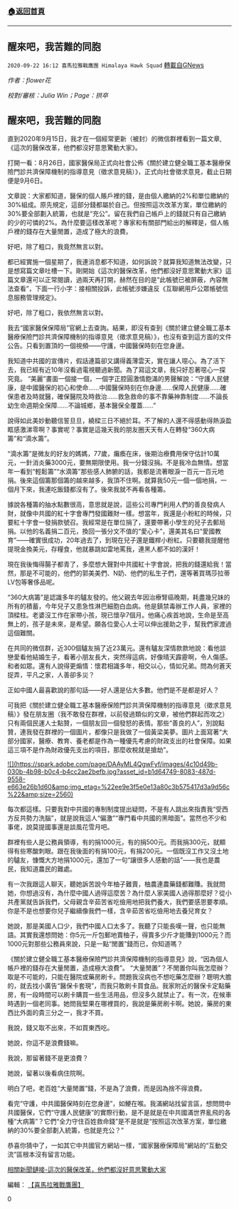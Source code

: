 ###  [:house:返回首頁](https://github.com/ourhimalayas/txt)
---

## 醒來吧，我苦難的同胞
`2020-09-22 16:12 喜馬拉雅戰鷹團 Himalaya Hawk Squad` [轉載自GNews](https://gnews.org/zh-hant/378309/)

*作者：flower花*

*校對/審核：Julia Win；Page：拱卒*

##  **醒來吧，我苦難的同胞** 

直到2020年9月15日，我才在一個經常更新（被封）的微信群裡看到一篇文章,《這次的醫保改革，他們都沒好意思驚動大家》。



打開一看：8月26日，國家醫保局正式向社會公佈《關於建立健全職工基本醫療保險門診共濟保障機制的指導意見（徵求意見稿）》，正式向社會徵求意見，截止日期便是9月6日。

文章說：大家都知道，醫保的個人賬戶裡的錢，是由個人繳納的2%和單位繳納的30%組成。原先規定，這部分錢都屬於自己。但按照這次改革方案，單位繳納的30%要全部劃入統籌，也就是“充公”。留在我們自己帳戶上的錢就只有自己繳納的少的可憐的2%。為什麼要這樣改革呢？專家和有關部門給出的解釋是，個人帳戶裡的錢存在大量閒置，造成了極大的浪費。

好吧，除了粗口，我竟然無言以對。

都已經實施一個星期了，我連消息都不知道，如何訴說？就算我知道無法改變，只是想寫篇文章吐槽一下。剛開始《這次的醫保改革，他們都沒好意思驚動大家》這篇文章還可以正常閱讀，過兩天再打開，赫然在目的是“此帳號已被屏蔽，內容無法查看”，下面一行小字：接相關投訴，此帳號涉嫌違反《互聯網用戶公眾帳號信息服務管理規定》。

好吧，除了粗口，我依然無言以對。

我去“國家醫保保障局”官網上去查詢。結果，即沒有查到《關於建立健全職工基本醫療保險門診共濟保障機制的指導意見（徵求意見稿）》，也沒有查到這方面的文件公告。只看到置頂的一個視頻——守護，中國醫保時刻在您身邊。

我知道中共國的宣傳片，假話連篇卻又講得義薄雲天，實在讓人噁心。為了活下去，我已經有近10年沒看過電視聽過新聞。為了寫這文章，我只好忍著噁心一探究竟。 “美麗”畫面一個接一個，一個字正腔圓激情飽滿的男聲解說：“守護人民健康，是中國醫保的初心和使命……中國醫保時刻在你身邊……保障人民健康……確保患者及時就醫，確保醫院及時救治……救急救命的事不靠藥神靠制度……不論長幼生命週期全保障……不論城鄉，基本醫保全覆蓋……”

說得如此美妙動聽信誓旦旦，繞樑三日不絕於耳。不了解的人還不得感動得熱淚盈眶感激涕零啊？事實呢？事實是這幾天我的朋友圈天天有人在轉發“360大病籌”和“滴水籌”。

“滴水籌”是微友的好友的媽媽，77歲，癱瘓在床，後期治療費用保守估計10萬元，一針消炎藥3000元，要無期限使用。我一分錢沒捐。不是我冷血無情。想當年一看到“輕鬆籌”“水滴籌”那些感人肺腑的話，我都是流著眼淚一百元一百元地捐。後來這個籌那個籌的越來越多，我頂不住啊。就算我50元一個一個地捐，一個月下來，我連吃飯錢都沒有了。後來我就不再看各種籌。

據說各種籌的抽水點數很高，意思就是說，這些公司專門利用人們的善良發病人財，就像中共國的紅十字會專門發國難財一樣。想當年，我還是小粉紅的時候，只要紅十字會一發捐款號召。我經常是在單位捐了，還要帶著小學生的兒子去郵局捐。以他的名義捐二百元，換回一張分文不值的“愛心卡”，還美其名曰“愛國教育”——確實很成功，20年過去了，到現在兒子還是鐵桿小粉紅。只要聽我提醒他提現金換美元，存糧食，他就暴跳如雷地罵我，連黑人都不如的漢奸！

現在我後悔得腸子都青了，多麼想大聲對中共國紅十字會說，把我的錢還給我！當然，那是不可能的，他們的郭美美們、N奶、他們的私生子們，還等著買瑪莎拉蒂LV包等奢侈品呢。

“360大病籌”是認識多年的驢友發的。他父親去年因治療腎癌晚期，耗盡幾兄妹的所有的積蓄，今年兒子又患急性淋巴細胞白血病。他是鎮禁毒辦工作人員，家裡的頂樑柱。老婆沒工作在家帶小孩，現已懷孕7個月。他痛心疾首地說，生命是至高無上的，孩子是未來，是希望。願各位愛心人士可以伸出援助之手，幫我們家渡過這個難關。

在共同的微信群，近300個驢友捐了近23萬元。還有驢友深情款款地說：看他談戀愛看他結婚生子，看著小朋友長大，突然得這病，好像晴天霹靂啊，令人傷感。和者如眾。還有人說得更煽情：懷君相識多年，相交以心，情如兄弟。問為何蒼天捉弄，平凡之家，人善卻多災？

正如中國人最喜歡說的那句話——好人還是佔大多數。他們是不是都是好人？

可我把《關於建立健全職工基本醫療保險門診共濟保障機制的指導意見（徵求意見稿）》發在朋友圈（我不敢發在群裡，以前發過類似的文章，被他們群起而攻之）只有兩個民運人士點贊，一個朋友回一個發怒的表情。那些“善良的人”，別說點贊，連我發在群裡的一個圖片，都像只是我做了一個黃梁美夢。圖片上面寫著“大部分國家，醫療、教育、養老都是作為一種優先考慮的財政支出的社會保障。如果這三項不是作為財政優先支出的項目，那麼收稅就是搶劫”。

[!\[\](https://spark.adobe.com/page/DAAyML4QgwFyf/images/4c10d49b-030b-4b98-b0c4-b4cc2ae2befb.jpg?asset_id=b1d64749-8083-487d-9558-e663e26b1d60&amp;img_etag=%22ee9e3f5e0e13a80c3b575417d3a9d56c%22&amp;size=2560)](https://spark.adobe.com/page/DAAyML4QgwFyf/images/4c10d49b-030b-4b98-b0c4-b4cc2ae2befb.jpg?asset_id=b1d64749-8083-487d-9558-e663e26b1d60&amp;img_etag=%22ee9e3f5e0e13a80c3b575417d3a9d56c%22&amp;size=1024)

每次都這樣。只要我對中共國的專制制度提出疑問，不是有人跳出來指責我“受西方反共勢力洗腦”，就是說我這人“偏激”“專門看中共國的黑暗面”。當然也不少和事佬，說莫提國事還是談風花雪月吧。

群裡有些人是公務員領導，有的捐1000元，有的捐500元。而我捐300元，就顯得有些寒酸刺眼。跟在我後面的有捐100元，有捐200元。一個既沒工作又沒土地的驢友，慷慨大方地捐1000元，還加了一句“讓很多人感動的話”——我也是農民，我知道農民的難處。

有一次我跟這人聊天，聽她訴苦說今年柚子難賣，柚農連農藥錢都難賺。我就問她，你想過沒有，為什麼中國人過得這麼苦？為什麼人家美國人過得那麼好？從小共產黨就告訴我們，父母親含辛茹苦省吃儉用地把我們養大，我們要感恩要孝順。你是不是也想要你兒子繼續像我們一樣，含辛茹苦省吃儉用地去養兒育女？

她說，那是美國人口少，我們中國人口太多了。我聽了只能長嘆一聲，也只能無語。其實我還想問她：你5元一斤包郵地賣柚子，得賣多少斤才能賺到1000元？而1000元對那些公務員來說，只是一點“閒置”錢而已，你知道嗎？

《關於建立健全職工基本醫療保險門診共濟保障機制的指導意見》說，“因為個人帳戶裡的錢存在大量閒置，造成極大浪費”。 “大量閒置”？不閒置你叫我怎麼辦？取是不可能的，只能在醫院或藥房刷卡。問題我沒病也不想吃藥怎麼辦？聰明大膽的，就去找小廣告“醫保卡套現”，而我只敢刷卡買食品。我家附近的醫保卡定點藥房，有一段時間可以刷卡購買一些生活用品，但沒多久就禁止了。有一次，在候車時遇到一個老同事。她問我堅果在哪裡買的，我說是藥房刷卡啊。她說，藥房的東西比外面的貴三分之一，我才不買。

我說，錢又取不出來，不如買東西吃。

她說，你這不是浪費錢嘛。

我說，那留著錢不是更浪費？

她說，留著以後看病住院啊。

明白了吧，老百姓“大量閒置”錢，不是為了浪費，而是因為捨不得浪費。

看完“守護，中共國醫保時刻在您身邊”，如鯁在喉。我滿網站找留言區，想問問中共國醫保，它們“守護人民健康”的實際行動，是不是就是在中共國滿世界亂飛的各種“大病籌”？它們“全力守住百姓救命錢”是不是就是“按照這次改革方案，單位繳納的30%要全部劃入統籌，也就是充公？”

恭喜你猜中了，一如其它中共國官方網站一樣，“國家醫療保障局”網站的“互動交流”區根本沒有留言功能。

[相關新聞鏈接-這次的醫保改革，他們都沒好意思驚動大家](https://dy.163.com/article/FMG537KL0541KC9I.html)

編輯： [【喜馬拉雅戰鷹團】](https://spark.adobe.com/page/DAAyML4QgwFyf/)

0
